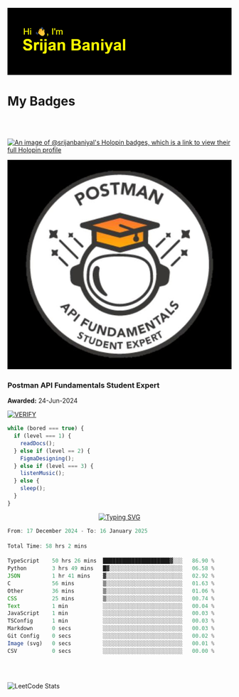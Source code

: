 ![Header](./header.png)

# My Badges

<Br />
<Br />

[![An image of @srijanbaniyal's Holopin badges, which is a link to view their full Holopin profile](https://holopin.me/srijanbaniyal)](https://holopin.io/@srijanbaniyal)

[![Postman API Fundamentals Student Expert](/Postman.jpeg)](https://api.badgr.io/public/assertions/r9BLLy0oTfKJBbkGuDI1zA)

### Postman API Fundamentals Student Expert

**Awarded:** 24-Jun-2024

[![VERIFY](https://img.shields.io/badge/VERIFY-blue)](https://badgecheck.io?url=https%3A%2F%2Fapi.badgr.io%2Fpublic%2Fassertions%2Fr9BLLy0oTfKJBbkGuDI1zA)

```javascript
while (bored === true) {
  if (level === 1) {
    readDocs();
  } else if (level == 2) {
    FigmaDesigning();
  } else if (level === 3) {
    listenMusic();
  } else {
    sleep();
  }
}
```

<p align="center">
  <a href="https://git.io/typing-svg"><img src="https://readme-typing-svg.demolab.com?font=Tilt+Prism&size=30&pause=1000&color=0FF75B&center=true&vCenter=true&width=800&height=80&lines=Time+spent+on+various+Programming+languages" alt="Typing SVG" /></a>
</p>

<!--START_SECTION:waka-->

```TypeScript
From: 17 December 2024 - To: 16 January 2025

Total Time: 58 hrs 2 mins

TypeScript    50 hrs 26 mins  █████████████████████▓░░░   86.90 %
Python        3 hrs 49 mins   █▓░░░░░░░░░░░░░░░░░░░░░░░   06.58 %
JSON          1 hr 41 mins    ▓░░░░░░░░░░░░░░░░░░░░░░░░   02.92 %
C             56 mins         ▒░░░░░░░░░░░░░░░░░░░░░░░░   01.63 %
Other         36 mins         ▒░░░░░░░░░░░░░░░░░░░░░░░░   01.06 %
CSS           25 mins         ▒░░░░░░░░░░░░░░░░░░░░░░░░   00.74 %
Text          1 min           ░░░░░░░░░░░░░░░░░░░░░░░░░   00.04 %
JavaScript    1 min           ░░░░░░░░░░░░░░░░░░░░░░░░░   00.03 %
TSConfig      1 min           ░░░░░░░░░░░░░░░░░░░░░░░░░   00.03 %
Markdown      0 secs          ░░░░░░░░░░░░░░░░░░░░░░░░░   00.03 %
Git Config    0 secs          ░░░░░░░░░░░░░░░░░░░░░░░░░   00.02 %
Image (svg)   0 secs          ░░░░░░░░░░░░░░░░░░░░░░░░░   00.01 %
CSV           0 secs          ░░░░░░░░░░░░░░░░░░░░░░░░░   00.00 %
```

<!--END_SECTION:waka-->

<Br />
<Br />

![LeetCode Stats](https://leetcard.jacoblin.cool/Srijan-Baniyal?theme=dark&font=Rasa&ext=contest)
